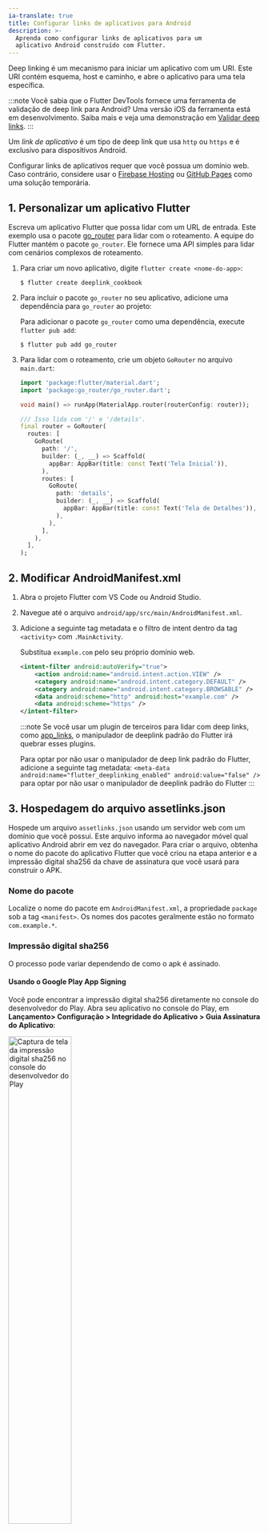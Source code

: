 ```yaml
---
ia-translate: true
title: Configurar links de aplicativos para Android
description: >-
  Aprenda como configurar links de aplicativos para um
  aplicativo Android construído com Flutter.
---
```


Deep linking é um mecanismo para iniciar um aplicativo com um URI.
Este URI contém esquema, host e caminho,
e abre o aplicativo para uma tela específica.

:::note
Você sabia que o Flutter DevTools fornece uma
ferramenta de validação de deep link para Android?
Uma versão iOS da ferramenta está em desenvolvimento.
Saiba mais e veja uma demonstração em [Validar deep links][].
:::

[Validar deep links]: /tools/devtools/deep-links

Um _link de aplicativo_ é um tipo de deep link que usa
`http` ou `https` e é exclusivo para dispositivos Android.

Configurar links de aplicativos requer que você possua um domínio web.
Caso contrário, considere usar o [Firebase Hosting][]
ou [GitHub Pages][] como uma solução temporária.

## 1. Personalizar um aplicativo Flutter

Escreva um aplicativo Flutter que possa lidar com um URL de entrada.
Este exemplo usa o pacote [go_router][] para lidar com o roteamento.
A equipe do Flutter mantém o pacote `go_router`.
Ele fornece uma API simples para lidar com cenários complexos de roteamento.

 1. Para criar um novo aplicativo, digite `flutter create <nome-do-app>`:

    ```console
    $ flutter create deeplink_cookbook
    ```

 2. Para incluir o pacote `go_router` no seu aplicativo,
    adicione uma dependência para `go_router` ao projeto:

    Para adicionar o pacote `go_router` como uma dependência,
    execute `flutter pub add`:

    ```console
    $ flutter pub add go_router
    ```

 3. Para lidar com o roteamento,
    crie um objeto `GoRouter` no arquivo `main.dart`:

    ```dart title="main.dart"
    import 'package:flutter/material.dart';
    import 'package:go_router/go_router.dart';
    
    void main() => runApp(MaterialApp.router(routerConfig: router));
    
    /// Isso lida com '/' e '/details'.
    final router = GoRouter(
      routes: [
        GoRoute(
          path: '/',
          builder: (_, __) => Scaffold(
            appBar: AppBar(title: const Text('Tela Inicial')),
          ),
          routes: [
            GoRoute(
              path: 'details',
              builder: (_, __) => Scaffold(
                appBar: AppBar(title: const Text('Tela de Detalhes')),
              ),
            ),
          ],
        ),
      ],
    );
    ```

## 2. Modificar AndroidManifest.xml

 1. Abra o projeto Flutter com VS Code ou Android Studio.
 2. Navegue até o arquivo `android/app/src/main/AndroidManifest.xml`.
 3. Adicione a seguinte tag metadata e o filtro de intent dentro da
   tag `<activity>` com `.MainActivity`.

    Substitua `example.com` pelo seu próprio domínio web.

    ```xml
    <intent-filter android:autoVerify="true">
        <action android:name="android.intent.action.VIEW" />
        <category android:name="android.intent.category.DEFAULT" />
        <category android:name="android.intent.category.BROWSABLE" />
        <data android:scheme="http" android:host="example.com" />
        <data android:scheme="https" />
    </intent-filter>
    ```
   
    :::note
    Se você usar um plugin de terceiros para lidar com deep links,
    como [app_links][],
    o manipulador de deeplink padrão do Flutter irá
    quebrar esses plugins.
    
    Para optar por não usar o manipulador de deep link padrão do Flutter,
     adicione a seguinte tag metadata:
    ```<meta-data android:name="flutter_deeplinking_enabled" android:value="false" />```
    para optar por não usar o manipulador de deeplink padrão do Flutter
    :::

## 3. Hospedagem do arquivo assetlinks.json

Hospede um arquivo `assetlinks.json` usando um servidor web
com um domínio que você possui. Este arquivo informa ao
navegador móvel qual aplicativo Android abrir em vez
do navegador. Para criar o arquivo,
obtenha o nome do pacote do aplicativo Flutter que você criou na
etapa anterior e a impressão digital sha256 da
chave de assinatura que você usará para construir o APK.

### Nome do pacote

Localize o nome do pacote em `AndroidManifest.xml`,
a propriedade `package` sob a tag `<manifest>`.
Os nomes dos pacotes geralmente estão no formato `com.example.*`.

### Impressão digital sha256

O processo pode variar dependendo de como o apk é assinado.

#### Usando o Google Play App Signing

Você pode encontrar a impressão digital sha256 diretamente no console do
desenvolvedor do Play. Abra seu aplicativo no console do Play,
em **Lançamento> Configuração > Integridade do Aplicativo > Guia Assinatura do Aplicativo**:

<img src="/assets/images/docs/cookbook/set-up-app-links-pdc-signing-key.png" alt="Captura de tela da impressão digital sha256 no console do desenvolvedor do Play" width="50%" />

#### Usando o keystore local

Se você estiver armazenando a chave localmente,
você pode gerar o sha256 usando o seguinte comando:

```console
keytool -list -v -keystore <caminho-para-o-keystore>
```

### assetlinks.json

O arquivo hospedado deve ser semelhante a este:

```json
[{
  "relation": ["delegate_permission/common.handle_all_urls"],
  "target": {
    "namespace": "android_app",
    "package_name": "com.example.deeplink_cookbook",
    "sha256_cert_fingerprints":
    ["FF:2A:CF:7B:DD:CC:F1:03:3E:E8:B2:27:7C:A2:E3:3C:DE:13:DB:AC:8E:EB:3A:B9:72:A1:0E:26:8A:F5:EC:AF"]
  }
}]
```

 1. Defina o valor de `package_name` para o ID do seu aplicativo Android.

 2. Defina `sha256_cert_fingerprints` para o valor que você obteve
    na etapa anterior.

 3.  Hospede o arquivo em um URL semelhante ao seguinte:
    `<domínio-web>/.well-known/assetlinks.json`

 4. Verifique se o seu navegador pode acessar este arquivo.

:::note
Se você tiver vários flavors, você pode ter muitos valores sha256_cert_fingerprint
no campo sha256_cert_fingerprints.
Basta adicioná-lo à lista sha256_cert_fingerprints.
:::

## Testando

Você pode usar um dispositivo real ou o emulador para testar um link de aplicativo,
mas primeiro certifique-se de ter executado `flutter run` pelo menos uma vez em
os dispositivos. Isso garante que o aplicativo Flutter esteja instalado.

<img src="/assets/images/docs/cookbook/set-up-app-links-emulator-installed.png" alt="Captura de tela do emulador" width="50%" />

Para testar **apenas** a configuração do aplicativo, use o comando adb:

```console
adb shell 'am start -a android.intent.action.VIEW \
    -c android.intent.category.BROWSABLE \
    -d "http://<domínio-web>/details"' \
    <nome do pacote>
```

:::note
Isso não testa se os arquivos da web estão
hospedados corretamente,
o comando inicia o aplicativo mesmo
se os arquivos da web não estiverem presentes.
:::

Para testar **tanto** a configuração web quanto a do aplicativo, você deve clicar em um link
diretamente através do navegador da web ou de outro aplicativo.
Uma maneira é criar um Google Docs, adicionar o link e tocar nele.

Se tudo estiver configurado corretamente, o aplicativo Flutter
será iniciado e exibirá a tela de detalhes:

<img src="/assets/images/docs/cookbook/set-up-app-links-emulator-deeplinked.png" alt="Captura de tela do emulador com deep link" width="50%" />

## Apêndice

Código-fonte: [deeplink_cookbook][]

[deeplink_cookbook]: {{site.github}}/flutter/codelabs/tree/main/deeplink_cookbook
[Firebase Hosting]: {{site.firebase}}/docs/hosting
[go_router]: {{site.pub}}/packages/go_router
[GitHub Pages]: https://pages.github.com
[app_links]: {{site.pub}}/packages/app_links
[Assinando o aplicativo]: /deployment/android#signing-the-app
